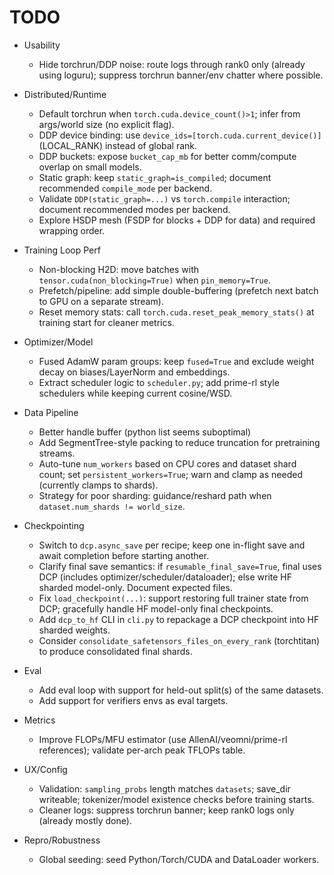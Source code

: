 # TODO

- Usability
  - Hide torchrun/DDP noise: route logs through rank0 only (already using loguru); suppress torchrun banner/env chatter where possible.

- Distributed/Runtime
  - Default torchrun when `torch.cuda.device_count()>1`; infer from args/world size (no explicit flag).
  - DDP device binding: use `device_ids=[torch.cuda.current_device()]` (LOCAL_RANK) instead of global rank.
  - DDP buckets: expose `bucket_cap_mb` for better comm/compute overlap on small models.
  - Static graph: keep `static_graph=is_compiled`; document recommended `compile_mode` per backend.
  - Validate `DDP(static_graph=...)` vs `torch.compile` interaction; document recommended modes per backend.
  - Explore HSDP mesh (FSDP for blocks + DDP for data) and required wrapping order.

- Training Loop Perf
  - Non-blocking H2D: move batches with `tensor.cuda(non_blocking=True)` when `pin_memory=True`.
  - Prefetch/pipeline: add simple double-buffering (prefetch next batch to GPU on a separate stream).
  - Reset memory stats: call `torch.cuda.reset_peak_memory_stats()` at training start for cleaner metrics.

- Optimizer/Model
  - Fused AdamW param groups: keep `fused=True` and exclude weight decay on biases/LayerNorm and embeddings.
  - Extract scheduler logic to `scheduler.py`; add prime-rl style schedulers while keeping current cosine/WSD.

- Data Pipeline
  - Better handle buffer (python list seems suboptimal)
  - Add SegmentTree-style packing to reduce truncation for pretraining streams.
  - Auto-tune `num_workers` based on CPU cores and dataset shard count; set `persistent_workers=True`; warn and clamp as needed (currently clamps to shards).
  - Strategy for poor sharding: guidance/reshard path when `dataset.num_shards != world_size`.

- Checkpointing
  - Switch to `dcp.async_save` per recipe; keep one in-flight save and await completion before starting another.
  - Clarify final save semantics: if `resumable_final_save=True`, final uses DCP (includes optimizer/scheduler/dataloader); else write HF sharded model-only. Document expected files.
  - Fix `load_checkpoint(...)`: support restoring full trainer state from DCP; gracefully handle HF model-only final checkpoints.
  - Add `dcp_to_hf` CLI in `cli.py` to repackage a DCP checkpoint into HF sharded weights.
  - Consider `consolidate_safetensors_files_on_every_rank` (torchtitan) to produce consolidated final shards.

- Eval
  - Add eval loop with support for held-out split(s) of the same datasets.
  - Add support for verifiers envs as eval targets.

- Metrics
  - Improve FLOPs/MFU estimator (use AllenAI/veomni/prime-rl references); validate per-arch peak TFLOPs table.

- UX/Config
  - Validation: `sampling_probs` length matches `datasets`; save_dir writeable; tokenizer/model existence checks before training starts.
  - Cleaner logs: suppress torchrun banner; keep rank0 logs only (already mostly done).

- Repro/Robustness
  - Global seeding: seed Python/Torch/CUDA and DataLoader workers.
